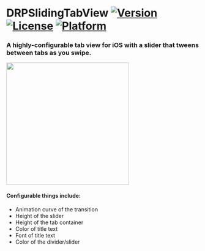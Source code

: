# DRPSlidingTabView [![Version](https://img.shields.io/cocoapods/v/DRPSlidingTabView.svg?style=flat)](http://cocoapods.org/pods/DRPSlidingTabView) [![License](https://img.shields.io/cocoapods/l/DRPSlidingTabView.svg?style=flat)](http://cocoapods.org/pods/DRPSlidingTabView) [![Platform](https://img.shields.io/cocoapods/p/DRPSlidingTabView.svg?style=flat)](http://cocoapods.org/pods/DRPSlidingTabView)
### A highly-configurable tab view for iOS with a slider that tweens between tabs as you swipe.

<img src="http://zippy.gfycat.com/GroundedAromaticDogwoodtwigborer.gif" width="320"/>

#### Configurable things include:
* Animation curve of the transition
* Height of the slider
* Height of the tab container
* Color of title text
* Font of title text
* Color of the divider/slider
